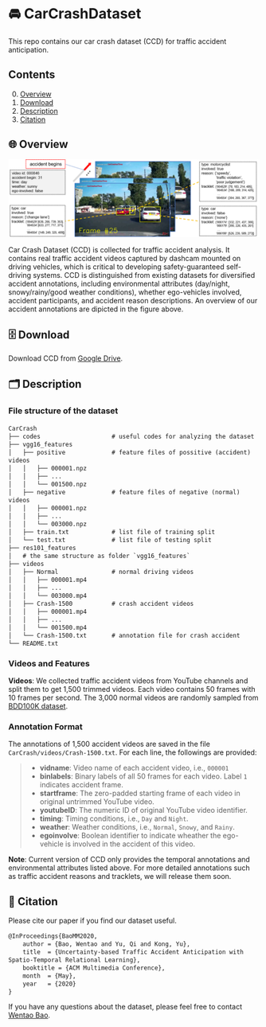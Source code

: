 # :oncoming_automobile: CarCrashDataset
This repo contains our car crash dataset (CCD) for traffic accident anticipation.

## Contents
0. [Overview](#overview)
0. [Download](#download)
0. [Description](#description)
0. [Citation](#citation)

<a name="overview"></a>
## :globe_with_meridians:  Overview 
<div align=center>
  <img src="assets/CCD.png" alt="CCD Annotations" width="800"/>
</div>

Car Crash Dataset (CCD) is collected for traffic accident analysis. It contains real traffic accident videos captured by dashcam mounted on driving vehicles, which is critical to developing safety-guaranteed self-driving systems. CCD is distinguished from existing datasets for diversified accident annotations, including environmental attributes (day/night, snowy/rainy/good weather conditions), whether ego-vehicles involved, accident participants, and accident reason descriptions. An overview of our accident annotations are dipicted in the figure above.

<a name="download"></a>
## :file_cabinet:  Download 

Download CCD from [Google Drive](https://drive.google.com/drive/folders/1ao-wCdQkWRYJMtWlDLPQEg9_y9d5K803?usp=sharing).

<a name="description"></a>
## :card_index_dividers:  Description

### File structure of the dataset
```
CarCrash
├── codes                    # useful codes for analyzing the dataset
├── vgg16_features
│   ├── positive             # feature files of possitive (accident) videos
│   │   ├── 000001.npz
│   │   ├── ...
│   │   └── 001500.npz
│   ├── negative             # feature files of negative (normal) videos
│   │   ├── 000001.npz
│   │   ├── ...
│   │   └── 003000.npz
│   ├── train.txt            # list file of training split 
│   └── test.txt             # list file of testing split 
├── res101_features
│   # the same structure as folder `vgg16_features`
├── videos
│   ├── Normal               # normal driving videos
│   │   ├── 000001.mp4
│   │   ├── ...
│   │   └── 003000.mp4
│   ├── Crash-1500           # crash accident videos
│   │   ├── 000001.mp4
│   │   ├── ...
│   │   └── 001500.mp4
│   └── Crash-1500.txt       # annotation file for crash accident
└── README.txt
```

### Videos and Features

**Videos**: We collected traffic accident videos from YouTube channels and split them to get 1,500 trimmed videos. Each video contains 50 frames with 10 frames per second. The 3,000 normal videos are randomly sampled from [BDD100K dataset](https://bdd-data.berkeley.edu/index.html).


### Annotation Format

The annotations of 1,500 accident videos are saved in the file `CarCrash/videos/Crash-1500.txt`. For each line, the followings are provided:

 > * **vidname**: Video name of each accident video, i.e., `000001`
 > * **binlabels**: Binary labels of all 50 frames for each video. Label `1` indicates accident frame.
 > * **startframe**: The zero-padded starting frame of each video in original untrimmed YouTube video.
 > * **youtubeID**: The numeric ID of original YouTube video identifier.
 > * **timing**: Timing conditions, i.e., `Day` and `Night`.
 > * **weather**: Weather conditions, i.e., `Normal`, `Snowy`, and `Rainy`.
 > * **egoinvolve**: Boolean identifier to indicate wheather the ego-vehicle is involved in the accident of this video.

 **Note**: Current version of CCD only provides the temporal annotations and environmental attributes listed above. For more detailed annotations such as traffic accident reasons and tracklets, we will release them soon.


 <a name="citation"></a>
## :bookmark_tabs:  Citation

Please cite our paper if you find our dataset useful.

```
@InProceedings{BaoMM2020,
    author = {Bao, Wentao and Yu, Qi and Kong, Yu},
    title  = {Uncertainty-based Traffic Accident Anticipation with Spatio-Temporal Relational Learning},
    booktitle = {ACM Multimedia Conference},
    month  = {May},
    year   = {2020}
}
```

If you have any questions about the dataset, please feel free to contact [Wentao Bao](mailto:wb6219@rit.edu).